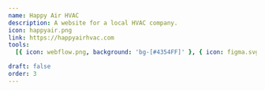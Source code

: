 ```yaml
---
name: Happy Air HVAC
description: A website for a local HVAC company.
icon: happyair.png
link: https://happyairhvac.com
tools:
  [{ icon: webflow.png, background: 'bg-[#4354FF]' }, { icon: figma.svg, background: bg-white }]

draft: false
order: 3
---
```

